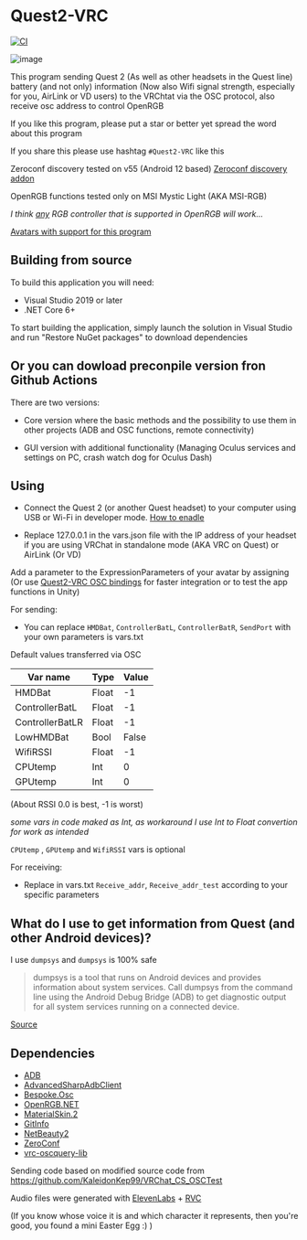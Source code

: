 # Quest2-VRC
[![CI](https://github.com/Sergey004/Quest2-VRC/actions/workflows/main.yml/badge.svg)](https://github.com/Sergey004/Quest2-VRC/actions/workflows/main.yml)

![image](https://user-images.githubusercontent.com/11889498/230911077-48b58669-f37f-433d-b6ae-17bf2af58db9.png)

This program sending Quest 2 (As well as other headsets in the Quest line) battery (and not only) information (Now also Wifi signal strength, especially for you, AirLink or VD users) to the VRChtat via the OSC protocol, also receive osc address to control OpenRGB

If you like this program, please put a star or better yet spread the word about this program

If you share this please use hashtag ``#Quest2-VRC`` like this

Zeroconf discovery tested on v55 (Android 12 based) [Zeroconf discovery addon](https://github.com/Sergey004/Quest2-VRC/releases/tag/New_Addon)

OpenRGB functions tested only on MSI Mystic Light (AKA MSI-RGB)

*I think [any](https://github.com/Sergey004/E1.31-to-OSC) RGB controller that is supported in OpenRGB will work...*

[Avatars with support for this program](Avatars%20with%20Quest2-VRC%20support.md)

## Building from source
To build this application you will need:
- Visual Studio 2019 or later
- .NET Core 6+

To start building the application, simply launch the solution in Visual Studio and run "Restore NuGet packages" to download dependencies

## Or you can dowload preconpile version fron Github Actions

There are two versions:

- Core version where the basic methods and the possibility to use them in other projects (ADB and OSC functions, remote connectivity)

- GUI version with additional functionality (Мanaging Oculus services and settings on PC, crash watch dog for Oculus Dash)

## Using

- Connect the Quest 2 (or another Quest headset) to your computer using USB or Wi-Fi in developer mode. [How to enadle](https://www.wikihow.com/Enable-Developer-Mode-Oculus-Quest-2)
 
- Replace 127.0.0.1 in the vars.json file with the IP address of your headset if you are using VRChat in standalone mode (AKA VRC on Quest) or AirLink (Or VD) 

Add a parameter to the ExpressionParameters of your avatar by assigning (Or use [Quest2-VRC OSC bindings](Bindings/Quest2-VRC%20OSC%20bindings.unitypackage) for faster integration or to test the app functions in Unity)

For sending:
- You can replace ```HMDBat```, ```ControllerBatL```, ```ControllerBatR```, ```SendPort``` with your own parameters is vars.txt

Default values transferred via OSC

|Var name|Type|Value|
|---|---|---|
|HMDBat|Float|-1|
|ControllerBatL|Float|-1|
|ControllerBatLR|Float|-1|
|LowHMDBat|Bool|False|
|WifiRSSI|Float|-1|
|CPUtemp|Int|0|
|GPUtemp|Int|0|

(About RSSI 0.0 is best, -1 is worst) 

*some vars in code maked as Int, as workaround I use Int to Float convertion for work as intended*

```CPUtemp``` , ```GPUtemp``` and ```WifiRSSI``` vars is optional

For receiving:
- Replace in vars.txt ```Receive_addr```, ```Receive_addr_test``` according to your specific parameters

## What do I use to get information from Quest (and other Android devices)?

I use ``dumpsys`` and ``dumpsys`` is 100% safe

> dumpsys is a tool that runs on Android devices and provides information about system services. Call dumpsys from the command line using the Android Debug Bridge (ADB) to get diagnostic output for all system services running on a connected device.

[Source](https://developer.android.com/tools/dumpsys)

## Dependencies

- [ADB](https://developer.android.com/studio/releases/platform-tools)
- [AdvancedSharpAdbClient](https://github.com/yungd1plomat/AdvancedSharpAdbClient)
- [Bespoke.Osc](https://bitbucket.org/pvarcholik/bespoke.osc)
- [OpenRGB.NET](https://github.com/diogotr7/OpenRGB.NET)
- [MaterialSkin.2](https://github.com/leocb/MaterialSkin)
- [GitInfo](https://github.com/devlooped/GitInfo)
- [NetBeauty2](https://github.com/nulastudio/NetBeauty2)
- [ZeroConf](https://github.com/novotnyllc/Zeroconf)
- [vrc-oscquery-lib](https://github.com/vrchat-community/vrc-oscquery-lib)

Sending code based on modified source code from https://github.com/KaleidonKep99/VRChat_CS_OSCTest

Audio files were generated with [ElevenLabs](https://elevenlabs.io/speech-synthesis) + [RVC](https://github.com/Mangio621/Mangio-RVC-Fork)

(If you know whose voice it is and which character it represents, then you're good, you found a mini Easter Egg :) )
